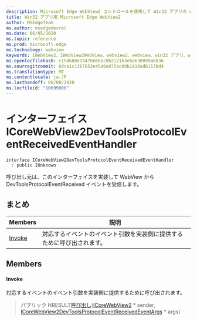 ```yaml
---
description: Microsoft Edge WebView2 コントロールを使用して Win32 アプリの web コンテンツをホストする
title: Win32 アプリ用 Microsoft Edge WebView2
author: MSEdgeTeam
ms.author: msedgedevrel
ms.date: 06/05/2020
ms.topic: reference
ms.prod: microsoft-edge
ms.technology: webview
keywords: IWebView2、IWebView2WebView、webview2、webview、win32 アプリ、win32、edge、ICoreWebView2、ICoreWebView2Controller、browser control、edge html
ms.openlocfilehash: c154b80e29476666bc0b2121b3eba63009946b36
ms.sourcegitcommit: 8dca1c1367853e45a0a975bc89b1818adb117bd4
ms.translationtype: MT
ms.contentlocale: ja-JP
ms.lasthandoff: 06/08/2020
ms.locfileid: "10699006"
---
```

# インターフェイス ICoreWebView2DevToolsProtocolEventReceivedEventHandler 

```
interface ICoreWebView2DevToolsProtocolEventReceivedEventHandler
  : public IUnknown
```

呼び出し元は、このインターフェイスを実装して WebView から DevToolsProtocolEventReceived イベントを受信します。

## まとめ

 Members                        | 説明
--------------------------------|---------------------------------------------
[Invoke](#invoke) | 対応するイベントのイベント引数を実装側に提供するために呼び出されます。

## Members

#### Invoke 

対応するイベントのイベント引数を実装側に提供するために呼び出されます。

> パブリック HRESULT[呼び出し](#invoke)([ICoreWebView2](icorewebview2.md) * sender, [ICoreWebView2DevToolsProtocolEventReceivedEventArgs](icorewebview2devtoolsprotocoleventreceivedeventargs.md) * args)

